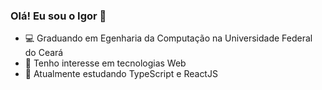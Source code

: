 ### Olá! Eu sou o Igor 👋

<!--
**IgorPierre/igorpierre** is a ✨ _special_ ✨ repository because its `README.md` (this file) appears on your GitHub profile.
-->

- 💻 Graduando em Egenharia da Computação na Universidade Federal do Ceará
- 🎯 Tenho interesse em tecnologias Web
- 🌱 Atualmente estudando TypeScript e ReactJS
